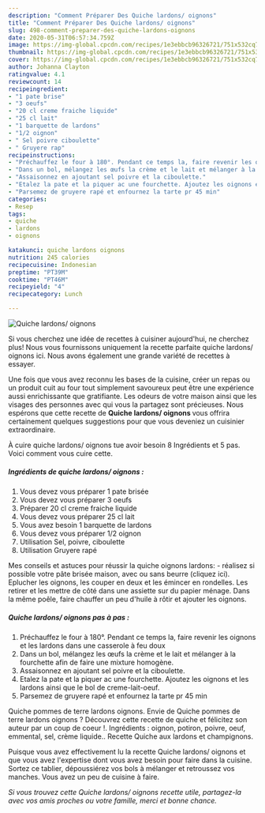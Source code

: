 ```yaml
---
description: "Comment Préparer Des Quiche lardons/ oignons"
title: "Comment Préparer Des Quiche lardons/ oignons"
slug: 498-comment-preparer-des-quiche-lardons-oignons
date: 2020-05-31T06:57:34.759Z
image: https://img-global.cpcdn.com/recipes/1e3ebbcb96326721/751x532cq70/quiche-lardons-oignons-photo-principale-de-la-recette.jpg
thumbnail: https://img-global.cpcdn.com/recipes/1e3ebbcb96326721/751x532cq70/quiche-lardons-oignons-photo-principale-de-la-recette.jpg
cover: https://img-global.cpcdn.com/recipes/1e3ebbcb96326721/751x532cq70/quiche-lardons-oignons-photo-principale-de-la-recette.jpg
author: Johanna Clayton
ratingvalue: 4.1
reviewcount: 14
recipeingredient:
- "1 pate brise"
- "3 oeufs"
- "20 cl creme fraiche liquide"
- "25 cl lait"
- "1 barquette de lardons"
- "1/2 oignon"
- " Sel poivre ciboulette"
- " Gruyere rap"
recipeinstructions:
- "Préchauffez le four à 180°. Pendant ce temps la, faire revenir les oignons et les lardons dans une casserole à feu doux"
- "Dans un bol, mélangez les œufs la crème et le lait et mélanger à la fourchette afin de faire une mixture homogène."
- "Assaisonnez en ajoutant sel poivre et la ciboulette."
- "Etalez la pate et la piquer ac une fourchette. Ajoutez les oignons et les lardons ainsi que le bol de creme-lait-oeuf."
- "Parsemez de gruyere rapé et enfournez la tarte pr 45 min"
categories:
- Resep
tags:
- quiche
- lardons
- oignons

katakunci: quiche lardons oignons 
nutrition: 245 calories
recipecuisine: Indonesian
preptime: "PT39M"
cooktime: "PT46M"
recipeyield: "4"
recipecategory: Lunch

---
```



![Quiche lardons/ oignons](https://img-global.cpcdn.com/recipes/1e3ebbcb96326721/751x532cq70/quiche-lardons-oignons-photo-principale-de-la-recette.jpg)

Si vous cherchez une idée de recettes à cuisiner aujourd'hui, ne cherchez plus! Nous vous fournissons uniquement la recette parfaite quiche lardons/ oignons ici. Nous avons également une grande variété de recettes à essayer.

Une fois que vous avez reconnu les bases de la cuisine, créer un repas ou un produit cuit au four tout simplement savoureux peut être une expérience aussi enrichissante que gratifiante. Les odeurs de votre maison ainsi que les visages des personnes avec qui vous la partagez sont précieuses. Nous espérons que cette recette de <strong> Quiche lardons/ oignons </strong> vous offrira certainement quelques suggestions pour que vous deveniez un cuisinier extraordinaire.

<!--inarticleads1-->

À cuire quiche lardons/ oignons tue avoir besoin 8 Ingrédients et 5 pas. Voici comment vous cuire cette.

##### Ingrédients de quiche lardons/ oignons :

1. Vous devez vous préparer 1 pate brisée
1. Vous devez vous préparer 3 oeufs
1. Préparer 20 cl creme fraiche liquide
1. Vous devez vous préparer 25 cl lait
1. Vous avez besoin 1 barquette de lardons
1. Vous devez vous préparer 1/2 oignon
1. Utilisation  Sel, poivre, ciboulette
1. Utilisation  Gruyere rapé


Mes conseils et astuces pour réussir la quiche oignons lardons: - réalisez si possible votre pâte brisée maison, avec ou sans beurre (cliquez ici). Eplucher les oignons, les couper en deux et les émincer en rondelles. Les retirer et les mettre de côté dans une assiette sur du papier ménage. Dans la même poêle, faire chauffer un peu d&#39;huile à rôtir et ajouter les oignons. 

<!--inarticleads2-->

##### Quiche lardons/ oignons pas à pas :

1. Préchauffez le four à 180°. Pendant ce temps la, faire revenir les oignons et les lardons dans une casserole à feu doux
1. Dans un bol, mélangez les œufs la crème et le lait et mélanger à la fourchette afin de faire une mixture homogène.
1. Assaisonnez en ajoutant sel poivre et la ciboulette.
1. Etalez la pate et la piquer ac une fourchette. Ajoutez les oignons et les lardons ainsi que le bol de creme-lait-oeuf.
1. Parsemez de gruyere rapé et enfournez la tarte pr 45 min


Quiche pommes de terre lardons oignons. Envie de Quiche pommes de terre lardons oignons ? Découvrez cette recette de quiche et félicitez son auteur par un coup de coeur !. Ingrédients : oignon, potiron, poivre, oeuf, emmental, sel, crème liquide.. Recette Quiche aux lardons et champignons. 

<!--inarticleads1-->

<p>
Puisque vous avez effectivement lu la recette Quiche lardons/ oignons et que vous avez l'expertise dont vous avez besoin pour faire dans la cuisine. Sortez ce tablier, dépoussiérez vos bols à mélanger et retroussez vos manches. Vous avez un peu de cuisine à faire.
</p>

<p>
<i>Si vous trouvez cette Quiche lardons/ oignons recette utile, partagez-la avec vos amis proches ou votre famille, merci et bonne chance.</i>
</p>
